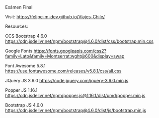 Exámen Final

Visit: https://felipe-m-dev.github.io/Viajes-Chile/

Resources:

CCS Bootstrap 4.6.0 https://cdn.jsdelivr.net/npm/bootstrap@4.6.0/dist/css/bootstrap.min.css

Google Fonts https://fonts.googleapis.com/css2?family=Lato&family=Montserrat:wght@600&display=swap

Font Awesome 5.8.1 https://use.fontawesome.com/releases/v5.8.1/css/all.css

JQuery JS 3.6.0 https://code.jquery.com/jquery-3.6.0.min.js

Popper JS 1.16.1 https://cdn.jsdelivr.net/npm/popper.js@1.16.1/dist/umd/popper.min.js

Bootstrap JS 4.6.0 https://cdn.jsdelivr.net/npm/bootstrap@4.6.0/dist/js/bootstrap.min.js
